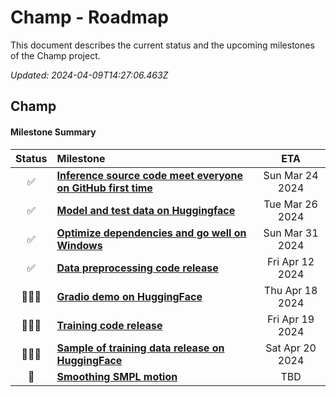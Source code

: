 # Champ - Roadmap

This document describes the current status and the upcoming milestones of the Champ project.

_Updated: 2024-04-09T14:27:06.463Z_

## Champ

#### Milestone Summary

| Status | Milestone                                                                                  |       ETA       |
| :----: | :----------------------------------------------------------------------------------------- | :-------------: |
|   ✅   | **[Inference source code meet everyone on GitHub first time](https://github.com/fudan-generative-vision/champ)** | Sun Mar 24 2024 |
|   ✅   | **[Model and test data on Huggingface](https://huggingface.co/fudan-generative-ai/champ)** | Tue Mar 26 2024 |
|   ✅   | **[Optimize dependencies and go well on Windows](https://github.com/fudan-generative-vision/champ?tab=readme-ov-file#installation)** | Sun Mar 31 2024 |
|   ✅   | **[Data preprocessing code release](https://github.com/fudan-generative-vision/champ/blob/master/docs/data_process.md)**                                                    | Fri Apr 12 2024 |
|   🚀🚀🚀  | **[Gradio demo on HuggingFace]()**                                                  | Thu Apr 18 2024 |
|   🚀🚀🚀  | **[Training code release]()**                                                  | Fri Apr 19 2024 |
|   🚀🚀🚀  | **[Sample of training data release on HuggingFace]()**                                                  | Sat Apr 20 2024 |
|   🚀  | **[Smoothing SMPL motion]()**                                                  | TBD |
